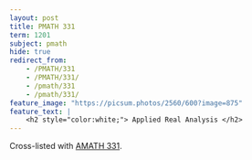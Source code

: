 ```yaml
---
layout: post
title: PMATH 331
term: 1201
subject: pmath
hide: true
redirect_from:
    - /PMATH/331
    - /PMATH/331/
    - /pmath/331
    - /pmath/331/
feature_image: "https://picsum.photos/2560/600?image=875"
feature_text: |
    <h2 style="color:white;"> Applied Real Analysis </h2>
---
```

Cross-listed with [AMATH 331](/20-01/AMATH331/).
